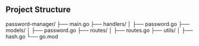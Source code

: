 ## Project  Structure

password-manager/
├── main.go
├── handlers/
│   ├── password.go
├── models/
│   ├── password.go
├── routes/
│   ├── routes.go
├── utils/
│   ├── hash.go
└── go.mod
